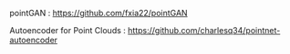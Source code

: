 

pointGAN : https://github.com/fxia22/pointGAN


Autoencoder for Point Clouds : https://github.com/charlesq34/pointnet-autoencoder 